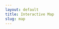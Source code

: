 ```yaml
---
layout: default
title: Interactive Map
slug: map
---
```

<head>
	<link rel="stylesheet" href="https://unpkg.com/leaflet@1.8.0/dist/leaflet.css"
   integrity="sha512-hoalWLoI8r4UszCkZ5kL8vayOGVae1oxXe/2A4AO6J9+580uKHDO3JdHb7NzwwzK5xr/Fs0W40kiNHxM9vyTtQ=="
   crossorigin=""/>
	<script src="https://unpkg.com/leaflet@1.8.0/dist/leaflet.js"
	   integrity="sha512-BB3hKbKWOc9Ez/TAwyWxNXeoV9c1v6FIeYiBieIWkpLjauysF18NzgR1MBNBXf8/KABdlkX68nAhlwcDFLGPCQ=="
	   crossorigin=""></script>
	<style>
		#leafletInstanceContainer { 
		    height: 35em;
		    background-image: url(./www/images/earth.gif);
		    background-repeat: no-repeat;
		    background-attachment: local;
		    background-position: center -19em;
		    background-size: 85em;
		    border: 1px solid black;
		    z-index:0;
		}
		#loadingMessage{
		    text-align: center;
		    background-color: white;
		    animation-name: color;
		    animation-duration: 2s;
		    animation-iteration-count: infinite;
		}
		.featureInfo{
		    margin: 4px 0px;
		    font-family: monospace;
		}

		.featureInfo label{
		    margin-right: 6px;
		    font-family: sans-serif;
		}

		.featureInfo img, .leaflet-popup-content img{
		    max-height:  270px;
		}
	</style>
</head>


This interactive map, originally created by Emily Kelley, displays most of the manuscripts available on the French Renaissance Paleography site. Manuscripts with unknown coordinates are not available on this map. Click [here](/manuscripts) for a full list of manuscripts contained within the French Renaissance Paleography site.

<div id="leafletInstanceContainer">
	<div id="loadingMessage" style="text-align: center;">Gathering Resource Data From Around France...</div>
</div>

<script type="text/javascript"> 
	init()

	async function init(){
		let geojson = await fetch("./iiif-cache/interactive_map.json").then(resp => resp.json()).catch(err => alert(err))
	    // let formattedGeoJsonData = geoJsonData.flat(1) //AnnotationPages and FeatureCollections cause arrays in arrays.  
	    // let topLevelResourceType = GEOLOCATOR.resource["@type"] ?? GEOLOCATOR.resource.type ?? "Yikes"
	    // let allGeos = formattedGeoJsonData.map(function(geoJSON){ 
	    //     //Programatically fix up the feature.properties????
	    //     if(!geoJSON.properties.hasOwnProperty("summary")){
	    //         geoJSON.properties.summary = GEOLOCATOR.resource.summary ?? ""
	    //     }
	    //     return geoJSON
	    // })
	    //Abstracted.  Maybe one day you want to GEOLOCATOR.initializeOtherWebMap(latlong, allGeos)
	    initializeLeaflet([12,12], geojson)
	}

	/**
	 * Inititalize a Leaflet Web Map with a standard base map. Give it GeoJSON to draw.
	 * In this case, the GeoJSON are all Features take from Feature Collections.
	 * These Feature Collections were values of navPlace properties.
	 * All Features from the outer most objects and their children are present.
	 * This may have caused duplicates in some cases.  We aplogoize it is slightly naive for now.
	 */     
	async function initializeLeaflet(coords, geoMarkers){
	    let mymap = L.map('leafletInstanceContainer')  
	    L.tileLayer('https://{s}.basemaps.cartocdn.com/rastertiles/voyager_nolabels/{z}/{x}/{y}{r}.png', {
			attribution: '<a href="https://carto.com/attributions">CARTO</a>',
			maxZoom: 19
		}).addTo(mymap);
	    mymap.setView(coords,2);
	    let appColor = "#FF6D0B"
	    L.geoJSON(geoMarkers, {
	        pointToLayer: function (feature, latlng) {
	            return L.circleMarker(latlng, {
	                radius: 5,
	                fillColor: appColor,
	                color: "white",
	                weight: 1,
	                opacity: 1,
	                fillOpacity: 1
	            })
	        },
	        onEachFeature: formatPopup
	    })
	    .addTo(mymap)
	    leafletInstanceContainer.style.backgroundImage = "none"
	    loadingMessage.classList.add("is-hidden")
	}

	function formatPopup(feature, layer) {
	    let popupContent = ""
	    if (feature.properties){
	        if(feature.properties.title){
	            popupContent += `<div class="featureInfo"> ${feature.properties.title} </div>`
	        }
	        if (feature.properties.city) {
	            popupContent += `<div class="featureInfo"> ${feature.properties.city} </div>`
	        }
	        if (feature.properties.region) {
	            popupContent += `<div class="featureInfo"> ${feature.properties.region} </div>`
	        }
	        layer.bindPopup(popupContent)
	    }
	}
</script>

<!-- <iframe title="Interactive map" allowfullscreen="" frameborder="0" height="520" mozallowfullscreen="" msallowfullscreen="" oallowfullscreen="" src="https://frp.cartodb.com/viz/2ba1e24e-c5ff-11e5-bc97-0ef24382571b/embed_map"></iframe> -->
